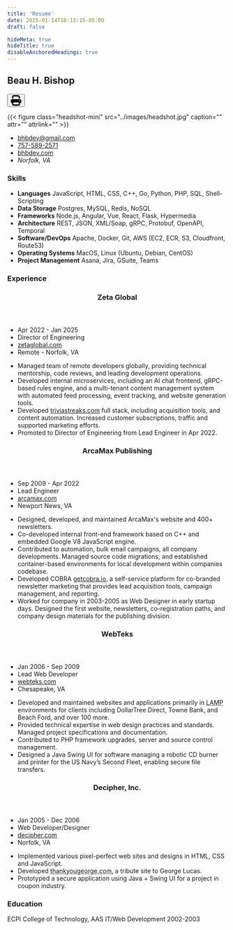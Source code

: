 ```yaml
---
title: 'Resume'
date: 2025-01-14T16:13:15-05:00
draft: false

hideMeta: true
hideTitle: true
disableAnchoredHeadings: true
---
```


<section class="res-header">
<h1>Beau H. Bishop</h1>

<button class="print" onclick="window.print()" title="Print">
 <svg xmlns="http://www.w3.org/2000/svg" viewBox="0 0 512 512" width="24" height="24"><!--!Font Awesome Free 6.7.2 by @fontawesome - https://fontawesome.com License - https://fontawesome.com/license/free Copyright 2025 Fonticons, Inc.--><path d="M128 0C92.7 0 64 28.7 64 64l0 96 64 0 0-96 226.7 0L384 93.3l0 66.7 64 0 0-66.7c0-17-6.7-33.3-18.7-45.3L400 18.7C388 6.7 371.7 0 354.7 0L128 0zM384 352l0 32 0 64-256 0 0-64 0-16 0-16 256 0zm64 32l32 0c17.7 0 32-14.3 32-32l0-96c0-35.3-28.7-64-64-64L64 192c-35.3 0-64 28.7-64 64l0 96c0 17.7 14.3 32 32 32l32 0 0 64c0 35.3 28.7 64 64 64l256 0c35.3 0 64-28.7 64-64l0-64zM432 248a24 24 0 1 1 0 48 24 24 0 1 1 0-48z"/></svg>
</button>

</section>



<div class="res-meta">

{{< figure class="headshot-mini" src="../images/headshot.jpg" caption="" attr="" attrlink="" >}} 

- [bhbdev@gmail.com](mailto:bhbdev@gmail.com)
- [757-589-2571](tel:17575892571)
- [bhbdev.com](https://bhbdev.com)
- *Norfolk, VA*

</div>


### Skills 

<div class="res-skills">

- **Languages** 
JavaScript, HTML, CSS, C++, Go, Python, PHP, SQL, Shell-Scripting
- **Data Storage** 
Postgres, MySQL, Redis, NoSQL
- **Frameworks**
Node.js, Angular, Vue, React, Flask, Hypermedia
- **Architecture** 
REST, JSON, XML/Soap, gRPC, Protobuf, OpenAPI, Temporal
- **Software/DevOps** 
Apache, Docker, Git, AWS (EC2, ECR, S3, Cloudfront, Route53)
- **Operating Systems** 
MacOS, Linux (Ubuntu, Debian, CentOS)
- **Project Management** 
Asana, Jira, GSuite, Teams


</div>

### Experience

<div class="res-experience">

  <article class="res-job">
    <header>
      <h3>Zeta Global</h3>
    </header>
    <aside class="res-meta">
      <ul>
        <li class="tenure">Apr 2022 - Jan 2025</li>
        <li class="role">Director of Engineering</li>
        <li class="website"><a href="https://www.zetaglobal.com">zetaglobal.com</a></li>
        <li class="location">Remote - Norfolk, VA</li>
      </ul>
    </aside>
    <section class="res-highlights">
      <ul>
        <li>Managed team of remote developers globally, providing technical mentorship, code reviews, and leading development operations.</li>
        <li>Developed internal microservices, including an AI chat frontend, gRPC-based rules engine, and a multi-tenant content management system with automated feed processing, event tracking, and website generation tools.</li>
        <li>Developed <a href="https://www.triviastreaks.com" target="_new">triviastreaks.com</a> full stack, including acquisition tools, and content automation. Increased customer subscriptions, traffic and supported marketing efforts.</li>
        <li>Promoted to Director of Engineering from Lead Engineer in Apr 2022.</li>
      </ul>
    </section>
  </article>

  <article class="res-job">
    <header>
      <h3>ArcaMax Publishing</h3>
    </header>
    <aside class="res-meta">
      <ul>
        <li class="tenure">Sep 2009 - Apr 2022</li>
        <li class="role">Lead Engineer</li>
        <li class="website"><a href="https://www.arcamax.com">arcamax.com</a></li>
        <li class="location">Newport News, VA</li>
      </ul>
    </aside>
    <section class="res-highlights">
      <ul>
        <li>Designed, developed, and maintained ArcaMax's website and 400+ newsletters.</li>
        <li>Co-developed internal front-end framework based on C++ and embedded Google V8 JavaScript engine.</li>
        <li>Contributed to automation, bulk email campaigns, all company developments. Managed source code migrations, and established container-based environments for local development within companies codebase.</li>
        <li>Developed COBRA <a href="https://getcobra.io" target="_new">getcobra.io</a>, a self-service platform for co-branded newsletter marketing that provides lead acquisition tools, campaign management, and reporting.</li>
        <li>Worked for company in 2003-2005 as Web Designer in early startup days. Designed the first website, newsletters, co-registration paths, and company design materials for the publishing division.</li>
      </ul>
    </section>
  </article>

  <article class="res-job">
    <header>
      <h3>WebTeks</h3>
    </header>
    <aside class="res-meta">
      <ul>
        <li class="tenure">Jan 2006 - Sep 2009</li>
        <li class="role">Lead Web Developer</li>
        <li class="website"><a href="https://www.webteks.com">webteks.com</a></li>
        <li class="location">Chesapeake, VA</li>
      </ul>
    </aside>
    <section class="res-highlights">
      <ul>
        <li>Developed and maintained websites and applications primarily in <abbr title="Linux, Apache, MySQL and PHP">LAMP</abbr> environments for clients including DollarTree Direct, Towne Bank, and Beach Ford, and over 100 more.</li>
        <li>Provided technical expertise in web design practices and standards. Managed project specifications and documentation.</li>
        <li>Contributed to PHP framework upgrades, server and source control management.</li>
        <li>Designed a Java Swing UI for software managing a robotic CD burner and printer for the US Navy’s Second Fleet, enabling secure file transfers.</li>
      </ul>
    </section>
  </article>

  <article class="res-job">
    <header>
      <h3>Decipher, Inc.</h3>
    </header>
    <aside class="res-meta">
      <ul>
        <li class="tenure">Jan 2005 - Dec 2006</li>
        <li class="role">Web Developer/Designer</li>
        <li class="website"><a href="https://www.decipher.com">decipher.com</a></li>
        <li class="location">Norfolk, VA</li>
      </ul>
    </aside>
    <section class="res-highlights">
      <ul>
        <li>Implemented various pixel-perfect web sites and designs in HTML, CSS and JavaScript.</li>
        <li>Developed <abbr title="Star Wars fans!">thankyougeorge.com</abbr>, a tribute site to George Lucas.</li>
        <li>Prototyped a secure application using Java + Swing UI for a project in coupon industry.</li>
      </ul>
    </section>
  </article>

</div>

### Education 

ECPI College of Technology, AAS IT/Web Development 2002-2003
